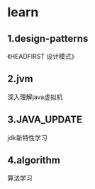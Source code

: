 # learn



## 1.design-patterns

《HEADFIRST 设计模式》



## 2.jvm

深入理解java虚拟机



## 3.JAVA_UPDATE

jdk新特性学习





## 4.algorithm

算法学习